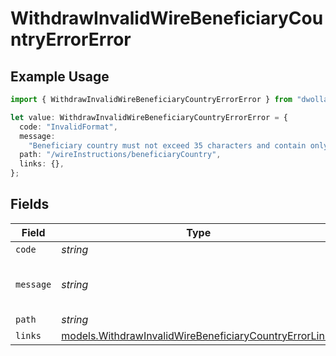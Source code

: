 # WithdrawInvalidWireBeneficiaryCountryErrorError

## Example Usage

```typescript
import { WithdrawInvalidWireBeneficiaryCountryErrorError } from "dwolla/models";

let value: WithdrawInvalidWireBeneficiaryCountryErrorError = {
  code: "InvalidFormat",
  message:
    "Beneficiary country must not exceed 35 characters and contain only alphanumeric, white space, '.' or '#' characters.",
  path: "/wireInstructions/beneficiaryCountry",
  links: {},
};
```

## Fields

| Field                                                                                                                  | Type                                                                                                                   | Required                                                                                                               | Description                                                                                                            | Example                                                                                                                |
| ---------------------------------------------------------------------------------------------------------------------- | ---------------------------------------------------------------------------------------------------------------------- | ---------------------------------------------------------------------------------------------------------------------- | ---------------------------------------------------------------------------------------------------------------------- | ---------------------------------------------------------------------------------------------------------------------- |
| `code`                                                                                                                 | *string*                                                                                                               | :heavy_minus_sign:                                                                                                     | N/A                                                                                                                    | InvalidFormat                                                                                                          |
| `message`                                                                                                              | *string*                                                                                                               | :heavy_minus_sign:                                                                                                     | N/A                                                                                                                    | Beneficiary country must not exceed 35 characters and contain only alphanumeric, white space, '.' or '#' characters.   |
| `path`                                                                                                                 | *string*                                                                                                               | :heavy_minus_sign:                                                                                                     | N/A                                                                                                                    | /wireInstructions/beneficiaryCountry                                                                                   |
| `links`                                                                                                                | [models.WithdrawInvalidWireBeneficiaryCountryErrorLinks](../models/withdrawinvalidwirebeneficiarycountryerrorlinks.md) | :heavy_minus_sign:                                                                                                     | N/A                                                                                                                    | {}                                                                                                                     |